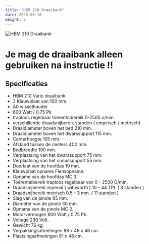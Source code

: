 ```yaml
---
title: "HBM 210 Draaibank"
date: 2020-06-10
weight: 8
---
```


![HBM 210 Draaibank](/gereedschappen/images/draaibank/hbm210_draaibank.jpg)

# Je mag de draaibank alleen gebruiken na instructie !!

## Specificaties
 * HBM 210 Vario draaibank
 * 3 Klauwplaat van 100 mm.
 * A0 wisselhouder
 * 600 Watt / 0.75 Pk
 * traploos regelbaar toerentalbereik 0-2500 o/min.
 * verschillende draadsnijbereik standen ( empirisch / metrisch) 
 * Draaidiameter boven het bed	210 mm.
 * Draaidiameter boven het dwarssupport	115 mm.
 * Centerhoogte	105 mm.
 * Afstand tussen de centers	400 mm.
 * Bedbreedte	100 mm.
 * Verplaatsing van het dwarssupport	75 mm.
 * Verplaatsing van het conussupport	55 mm.
 * Doorlaat van de hoofdas	19 mm.
 * Klauwplaat opname	Flensopname.
 * Opname van de hoofdas	MC 3.
 * Toerentalbereik traploos regelbaar van	0 - 2500 O/min.
 * Draadsnijbereik imperial ( withworth )	10 - 44 TPI. ( 8 standen )
 * Draadsnijbereik metrisch	0.5 - 3 mm. ( 11 standen )
 * Slag van de pinole	65 mm.
 * Diameter van de pinole	30 mm.
 * Opname van de pinole	MC 2.
 * Motorvermogen	600 Watt / 0.75 Pk.
 * Voltage	230 Volt.
 * Gewicht	76 kg.
 * Verpakkingsafmetingen	88 x 48 x 46 cm.
 * Plaatsingsafmetingen	81 x 48 cm.